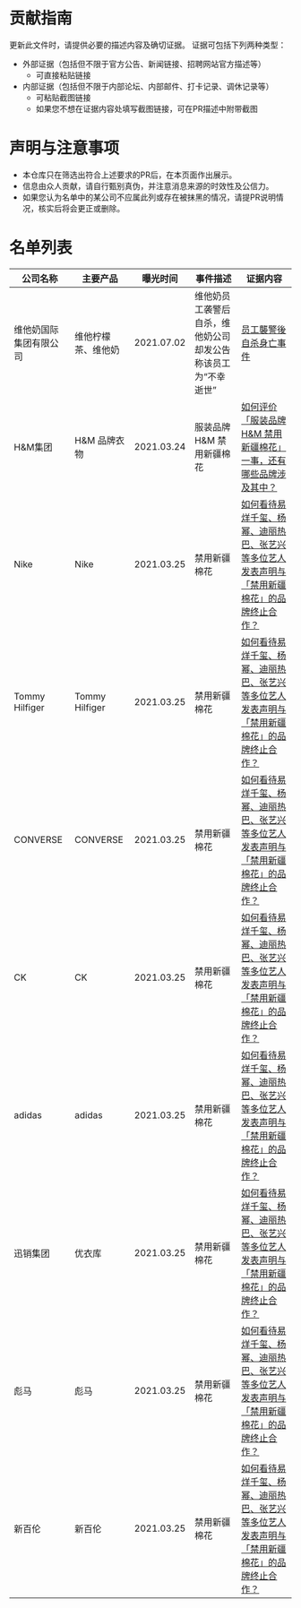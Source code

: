 # 贡献指南
更新此文件时，请提供必要的描述内容及确切证据。 证据可包括下列两种类型：

- 外部证据（包括但不限于官方公告、新闻链接、招聘网站官方描述等）
  - 可直接粘贴链接
- 内部证据（包括但不限于内部论坛、内部邮件、打卡记录、调休记录等）
  - 可粘贴截图链接
  - 如果您不想在证据内容处填写截图链接，可在PR描述中附带截图

# 声明与注意事项

- 本仓库只在筛选出符合上述要求的PR后，在本页面作出展示。
- 信息由众人贡献，请自行甄别真伪，并注意消息来源的时效性及公信力。
- 如果您认为名单中的某公司不应属此列或存在被抹黑的情况，请提PR说明情况，核实后将会更正或删除。

# 名单列表

| 公司名称 | 主要产品 | 曝光时间 | 事件描述 | 证据内容 |
| --- | --- | ---| --- | --- |
| 维他奶国际集团有限公司 | 维他柠檬茶、维他奶 | 2021.07.02 | 维他奶员工袭警后自杀，维他奶公司却发公告称该员工为“不幸逝世” | [员工襲警後自杀身亡事件](https://zh.wikipedia.org/wiki/%E7%B6%AD%E4%BB%96%E5%A5%B6%E5%9C%8B%E9%9A%9B?oldformat=true#%E5%91%98%E5%B7%A5%E8%A5%B2%E8%AD%A6%E5%BE%8C%E8%87%AA%E6%9D%80%E8%BA%AB%E4%BA%A1%E4%BA%8B%E4%BB%B6) |
| H&M集团 | H&M 品牌衣物 | 2021.03.24 | 服装品牌 H&M 禁用新疆棉花 | [如何评价「服装品牌 H&M 禁用新疆棉花」一事，还有哪些品牌涉及其中？](https://www.zhihu.com/question/450970725) |
| Nike | Nike | 2021.03.25 | 禁用新疆棉花 | [如何看待易烊千玺、杨幂、迪丽热巴、张艺兴等多位艺人发表声明与「禁用新疆棉花」的品牌终止合作？](https://www.zhihu.com/question/451069593) |
| Tommy Hilfiger | Tommy Hilfiger | 2021.03.25 | 禁用新疆棉花 | [如何看待易烊千玺、杨幂、迪丽热巴、张艺兴等多位艺人发表声明与「禁用新疆棉花」的品牌终止合作？](https://www.zhihu.com/question/451069593) |
| CONVERSE | CONVERSE | 2021.03.25 | 禁用新疆棉花 | [如何看待易烊千玺、杨幂、迪丽热巴、张艺兴等多位艺人发表声明与「禁用新疆棉花」的品牌终止合作？](https://www.zhihu.com/question/451069593) |
| CK | CK | 2021.03.25 | 禁用新疆棉花 | [如何看待易烊千玺、杨幂、迪丽热巴、张艺兴等多位艺人发表声明与「禁用新疆棉花」的品牌终止合作？](https://www.zhihu.com/question/451069593) |
| adidas | adidas | 2021.03.25 | 禁用新疆棉花 | [如何看待易烊千玺、杨幂、迪丽热巴、张艺兴等多位艺人发表声明与「禁用新疆棉花」的品牌终止合作？](https://www.zhihu.com/question/451069593) |
| 迅销集团 | 优衣库 | 2021.03.25 | 禁用新疆棉花 | [如何看待易烊千玺、杨幂、迪丽热巴、张艺兴等多位艺人发表声明与「禁用新疆棉花」的品牌终止合作？](https://www.zhihu.com/question/451069593) |
| 彪马 | 彪马 | 2021.03.25 | 禁用新疆棉花 | [如何看待易烊千玺、杨幂、迪丽热巴、张艺兴等多位艺人发表声明与「禁用新疆棉花」的品牌终止合作？](https://www.zhihu.com/question/451069593) |
| 新百伦 | 新百伦 | 2021.03.25 | 禁用新疆棉花 | [如何看待易烊千玺、杨幂、迪丽热巴、张艺兴等多位艺人发表声明与「禁用新疆棉花」的品牌终止合作？](https://www.zhihu.com/question/451069593) |
